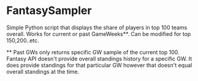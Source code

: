 # FantasySampler
Simple Python script that displays the share of players in top 100 teams overall. Works for current or past GameWeeks**. Can be modified for top 150,200..etc.


** Past GWs only returns specific GW sample of the current top 100. Fantasy API doesn't provide overall standings history for a specific GW. It does provide standings for that particular GW however that doesn't equal overall standings at the time.
